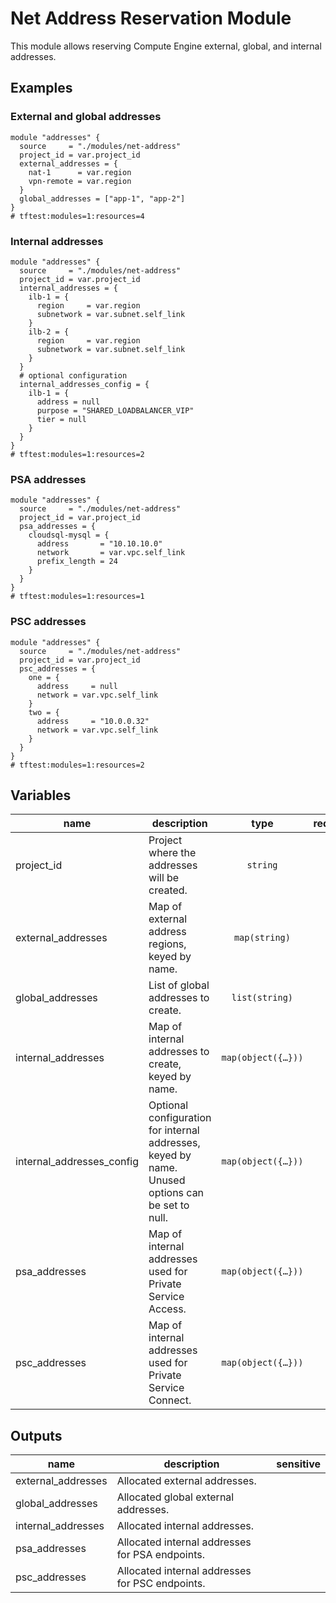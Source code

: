 # Net Address Reservation Module

This module allows reserving Compute Engine external, global, and internal addresses.

## Examples

### External and global addresses

```hcl
module "addresses" {
  source     = "./modules/net-address"
  project_id = var.project_id
  external_addresses = {
    nat-1      = var.region
    vpn-remote = var.region
  }
  global_addresses = ["app-1", "app-2"]
}
# tftest:modules=1:resources=4
```

### Internal addresses

```hcl
module "addresses" {
  source     = "./modules/net-address"
  project_id = var.project_id
  internal_addresses = {
    ilb-1 = {
      region     = var.region
      subnetwork = var.subnet.self_link
    }
    ilb-2 = {
      region     = var.region
      subnetwork = var.subnet.self_link
    }
  }
  # optional configuration
  internal_addresses_config = {
    ilb-1 = {
      address = null
      purpose = "SHARED_LOADBALANCER_VIP"
      tier = null
    }
  }
}
# tftest:modules=1:resources=2
```

### PSA addresses

```hcl
module "addresses" {
  source     = "./modules/net-address"
  project_id = var.project_id
  psa_addresses = {
    cloudsql-mysql = {
      address       = "10.10.10.0"
      network       = var.vpc.self_link
      prefix_length = 24
    }
  }
}
# tftest:modules=1:resources=1
```

### PSC addresses

```hcl
module "addresses" {
  source     = "./modules/net-address"
  project_id = var.project_id
  psc_addresses = {
    one = {
      address     = null
      network = var.vpc.self_link
    }
    two = {
      address     = "10.0.0.32"
      network = var.vpc.self_link
    }
  }
}
# tftest:modules=1:resources=2
```


<!-- BEGIN TFDOC -->

## Variables

| name | description | type | required | default |
|---|---|:---:|:---:|:---:|
| project_id | Project where the addresses will be created. | <code>string</code> | ✓ |  |
| external_addresses | Map of external address regions, keyed by name. | <code>map&#40;string&#41;</code> |  | <code>&#123;&#125;</code> |
| global_addresses | List of global addresses to create. | <code>list&#40;string&#41;</code> |  | <code>&#91;&#93;</code> |
| internal_addresses | Map of internal addresses to create, keyed by name. | <code title="map&#40;object&#40;&#123;&#10;  region     &#61; string&#10;  subnetwork &#61; string&#10;&#125;&#41;&#41;">map&#40;object&#40;&#123;&#8230;&#125;&#41;&#41;</code> |  | <code>&#123;&#125;</code> |
| internal_addresses_config | Optional configuration for internal addresses, keyed by name. Unused options can be set to null. | <code title="map&#40;object&#40;&#123;&#10;  address &#61; string&#10;  purpose &#61; string&#10;  tier    &#61; string&#10;&#125;&#41;&#41;">map&#40;object&#40;&#123;&#8230;&#125;&#41;&#41;</code> |  | <code>&#123;&#125;</code> |
| psa_addresses | Map of internal addresses used for Private Service Access. | <code title="map&#40;object&#40;&#123;&#10;  address       &#61; string&#10;  network       &#61; string&#10;  prefix_length &#61; number&#10;&#125;&#41;&#41;">map&#40;object&#40;&#123;&#8230;&#125;&#41;&#41;</code> |  | <code>&#123;&#125;</code> |
| psc_addresses | Map of internal addresses used for Private Service Connect. | <code title="map&#40;object&#40;&#123;&#10;  address &#61; string&#10;  network &#61; string&#10;&#125;&#41;&#41;">map&#40;object&#40;&#123;&#8230;&#125;&#41;&#41;</code> |  | <code>&#123;&#125;</code> |

## Outputs

| name | description | sensitive |
|---|---|:---:|
| external_addresses | Allocated external addresses. |  |
| global_addresses | Allocated global external addresses. |  |
| internal_addresses | Allocated internal addresses. |  |
| psa_addresses | Allocated internal addresses for PSA endpoints. |  |
| psc_addresses | Allocated internal addresses for PSC endpoints. |  |

<!-- END TFDOC -->

